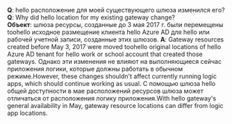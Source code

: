 <span data-ttu-id="e7a06-101">**Q**: hello расположение для моей существующего шлюза изменился его?</span><span class="sxs-lookup"><span data-stu-id="e7a06-101">**Q**: Why did hello location for my existing gateway change?</span></span> <br/><span data-ttu-id="e7a06-102">
**Объект**: шлюза ресурсы, созданные до 3 мая 2017 г. были перемещены toohello исходное размещение клиента hello Azure AD для hello или рабочей учетной записи, созданные этих шлюзов.</span><span class="sxs-lookup"><span data-stu-id="e7a06-102">
**A**: Gateway resources created before May 3, 2017 were moved toohello original locations of hello Azure AD tenant for hello work or school account that created those gateways.</span></span> <span data-ttu-id="e7a06-103">Однако эти изменения не влияют на выполняющиеся сейчас приложения логики, которые должны работать в обычном режиме.</span><span class="sxs-lookup"><span data-stu-id="e7a06-103">However, these changes shouldn't affect currently running logic apps, which should continue working as usual.</span></span> <span data-ttu-id="e7a06-104">С помощью шлюза hello общей доступности в мае расположений ресурсов шлюза может отличаться от расположения логику приложения.</span><span class="sxs-lookup"><span data-stu-id="e7a06-104">With hello gateway's general availability in May, gateway resource locations can differ from logic app locations.</span></span>